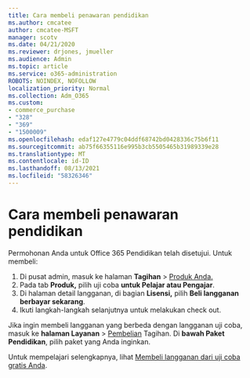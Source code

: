 ```yaml
---
title: Cara membeli penawaran pendidikan
ms.author: cmcatee
author: cmcatee-MSFT
manager: scotv
ms.date: 04/21/2020
ms.reviewer: drjones, jmueller
ms.audience: Admin
ms.topic: article
ms.service: o365-administration
ROBOTS: NOINDEX, NOFOLLOW
localization_priority: Normal
ms.collection: Adm_O365
ms.custom:
- commerce_purchase
- "328"
- "369"
- "1500009"
ms.openlocfilehash: edaf127e4779c04ddf68742bd0428336c75b6f11
ms.sourcegitcommit: ab75f66355116e995b3cb5505465b31989339e28
ms.translationtype: MT
ms.contentlocale: id-ID
ms.lasthandoff: 08/13/2021
ms.locfileid: "58326346"
---
```

# <a name="how-to-purchase-an-education-offer"></a>Cara membeli penawaran pendidikan

Permohonan Anda untuk Office 365 Pendidikan telah disetujui. Untuk membeli:
  
1. Di pusat admin, masuk ke halaman **Tagihan** \> [Produk Anda.](https://go.microsoft.com/fwlink/p/?linkid=842054)
2. Pada tab **Produk,** pilih uji coba **untuk Pelajar atau Pengajar**.
3. Di halaman detail langganan, di bagian **Lisensi,** pilih **Beli langganan berbayar sekarang**.
4. Ikuti langkah-langkah selanjutnya untuk melakukan check out.

Jika ingin membeli langganan yang berbeda dengan langganan uji coba, masuk ke **halaman Layanan** \> [Pembelian](https://go.microsoft.com/fwlink/p/?linkid=868433) Tagihan. Di **bawah Paket Pendidikan**, pilih paket yang Anda inginkan.

Untuk mempelajari selengkapnya, lihat [Membeli langganan dari uji coba gratis Anda](https://docs.microsoft.com/microsoft-365/commerce/try-or-buy-microsoft-365#buy-a-subscription-from-your-free-trial).